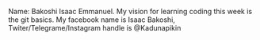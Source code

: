 Name: Bakoshi Isaac Emmanuel.
My vision for learning coding this week is the git basics.
My facebook name is Isaac Bakoshi, Twiter/Telegrame/Instagram handle is @Kadunapikin 